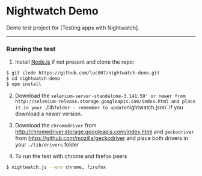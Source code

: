 # Nightwatch Demo

Demo test project for [Testing apps with Nightwatch].

***

### Running the test

1) Install [Node.js](http://nodejs.org) if not present and clone the repo:
```sh
$ git clode https://github.com/luc007/nightwatch-demo.git
$ cd nightwatch-demo
$ npm install
```

2) Download the `selenium-server-standalone-3.141.59' or newer from http://selenium-release.storage.googleapis.com/index.html and place it in your `./lib` folder - remember to update `nightwatch.json` if you download a newer version.

3) Download the `chromedriver` from http://chromedriver.storage.googleapis.com/index.html and `geckodriver` from https://github.com/mozilla/geckodriver and place both drivers in your `./lib/drivers` folder

4) To run the test with chrome and firefox peers
```sh
$ nightwatch.js --env chrome, firefox
```
